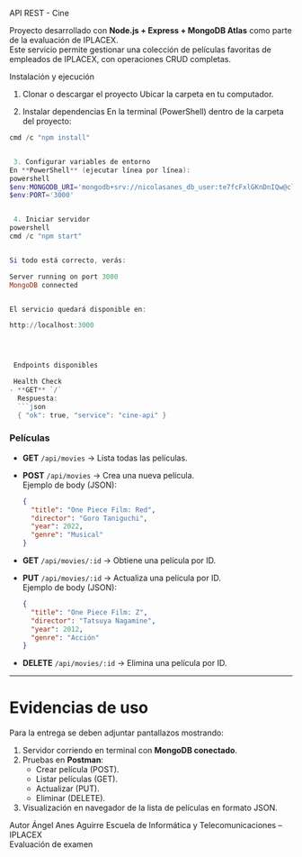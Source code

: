  API REST - Cine  

Proyecto desarrollado con **Node.js + Express + MongoDB Atlas** como parte de la evaluación de IPLACEX.  
Este servicio permite gestionar una colección de películas favoritas de empleados de IPLACEX, con operaciones CRUD completas.



 Instalación y ejecución

 1. Clonar o descargar el proyecto
Ubicar la carpeta en tu computador.

 2. Instalar dependencias
En la terminal (PowerShell) dentro de la carpeta del proyecto:
```powershell
cmd /c "npm install"


 3. Configurar variables de entorno
En **PowerShell** (ejecutar línea por línea):
powershell
$env:MONGODB_URI='mongodb+srv://nicolasanes_db_user:te7fcFxlGKnDnIQw@cluster0.cjvot2b.mongodb.net/cine?retryWrites=true&w=majority&appName=cluster0'
$env:PORT='3000'


 4. Iniciar servidor
powershell
cmd /c "npm start"


Si todo está correcto, verás:

Server running on port 3000
MongoDB connected


El servicio quedará disponible en:

http://localhost:3000




 Endpoints disponibles

 Health Check
- **GET** `/`  
  Respuesta:
  ```json
  { "ok": true, "service": "cine-api" }
  ```

### Películas

- **GET** `/api/movies` → Lista todas las películas.
- **POST** `/api/movies` → Crea una nueva película.  
  Ejemplo de body (JSON):
  ```json
  {
    "title": "One Piece Film: Red",
    "director": "Goro Taniguchi",
    "year": 2022,
    "genre": "Musical"
  }
  ```

- **GET** `/api/movies/:id` → Obtiene una película por ID.
- **PUT** `/api/movies/:id` → Actualiza una película por ID.  
  Ejemplo de body (JSON):
  ```json
  {
    "title": "One Piece Film: Z",
    "director": "Tatsuya Nagamine",
    "year": 2012,
    "genre": "Acción"
  }
  ```

- **DELETE** `/api/movies/:id` → Elimina una película por ID.

---

# Evidencias de uso
Para la entrega se deben adjuntar pantallazos mostrando:
1. Servidor corriendo en terminal con **MongoDB conectado**.  
2. Pruebas en **Postman**:  
   - Crear película (POST).  
   - Listar películas (GET).  
   - Actualizar (PUT).  
   - Eliminar (DELETE).  
3. Visualización en navegador de la lista de películas en formato JSON.  



 Autor
Ángel Anes Aguirre
Escuela de Informática y Telecomunicaciones – IPLACEX  
Evaluación de examen
